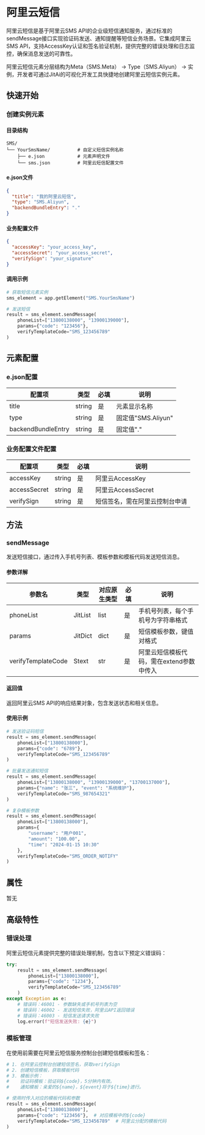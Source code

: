 # 阿里云短信

阿里云短信是基于阿里云SMS API的企业级短信通知服务，通过标准的sendMessage接口实现验证码发送、通知提醒等短信业务场景。它集成阿里云SMS API，支持AccessKey认证和签名验证机制，提供完整的错误处理和日志监控，确保消息发送的可靠性。

阿里云短信元素分层结构为Meta（SMS.Meta） → Type（SMS.Aliyun） → 实例，开发者可通过JitAi的可视化开发工具快捷地创建阿里云短信实例元素。

## 快速开始

### 创建实例元素

#### 目录结构

````text title="推荐目录结构"
SMS/
└── YourSmsName/          # 自定义短信实例名称
    ├── e.json            # 元素声明文件
    └── sms.json          # 阿里云短信配置文件
````

#### e.json文件

````json title="元素声明文件"
{
  "title": "我的阿里云短信",
  "type": "SMS.Aliyun",
  "backendBundleEntry": "."
}
````

#### 业务配置文件

````json title="sms.json配置文件"
{
  "accessKey": "your_access_key",
  "accessSecret": "your_access_secret", 
  "verifySign": "your_signature"
}
````

#### 调用示例

````python title="发送短信示例"
# 获取短信元素实例
sms_element = app.getElement("SMS.YourSmsName")

# 发送短信
result = sms_element.sendMessage(
    phoneList=["13800138000", "13900139000"],
    params={"code": "123456"},
    verifyTemplateCode="SMS_123456789"
)
````

## 元素配置

### e.json配置

| 配置项 | 类型 | 必填 | 说明 |
|--------|------|------|------|
| title | string | 是 | 元素显示名称 |
| type | string | 是 | 固定值"SMS.Aliyun" |
| backendBundleEntry | string | 是 | 固定值"." |

### 业务配置文件配置

| 配置项 | 类型 | 必填 | 说明 |
|--------|------|------|------|
| accessKey | string | 是 | 阿里云AccessKey |
| accessSecret | string | 是 | 阿里云AccessSecret |
| verifySign | string | 是 | 短信签名，需在阿里云控制台申请 |

## 方法

### sendMessage

发送短信接口，通过传入手机号列表、模板参数和模板代码发送短信消息。

#### 参数详解

| 参数名 | 类型 | 对应原生类型 | 必填 | 说明 |
|--------|------|-------------|------|------|
| phoneList | JitList | list | 是 | 手机号列表，每个手机号为字符串格式 |
| params | JitDict | dict | 是 | 短信模板参数，键值对格式 |
| verifyTemplateCode | Stext | str | 是 | 阿里云短信模板代码，需在extend参数中传入 |

#### 返回值

返回阿里云SMS API的响应结果对象，包含发送状态和相关信息。

#### 使用示例

````python title="基础发送示例"
# 发送验证码短信
result = sms_element.sendMessage(
    phoneList=["13800138000"],
    params={"code": "6789"},
    verifyTemplateCode="SMS_123456789"
)
````

````python title="批量发送示例"
# 批量发送通知短信
result = sms_element.sendMessage(
    phoneList=["13800138000", "13900139000", "13700137000"],
    params={"name": "张三", "event": "系统维护"},
    verifyTemplateCode="SMS_987654321"
)
````

````python title="多参数模板示例"
# 复杂模板参数
result = sms_element.sendMessage(
    phoneList=["13800138000"],
    params={
        "username": "用户001",
        "amount": "100.00",
        "time": "2024-01-15 10:30"
    },
    verifyTemplateCode="SMS_ORDER_NOTIFY"
)
````

## 属性

暂无

## 高级特性

### 错误处理

阿里云短信元素提供完整的错误处理机制，包含以下预定义错误码：

````python title="错误处理示例"
try:
    result = sms_element.sendMessage(
        phoneList=["13800138000"],
        params={"code": "1234"},
        verifyTemplateCode="SMS_123456789"
    )
except Exception as e:
    # 错误码：46001 - 参数缺失或手机号列表为空
    # 错误码：46002 - 发送短信失败，阿里云API返回错误
    # 错误码：46003 - 短信发送请求失败
    log.error(f"短信发送失败: {e}")
````

### 模板管理

在使用前需要在阿里云短信服务控制台创建短信模板和签名：

````python title="模板配置说明"
# 1. 在阿里云控制台创建短信签名，获取verifySign
# 2. 创建短信模板，获取模板代码
# 3. 模板示例：
#    验证码模板：验证码${code}，5分钟内有效。
#    通知模板：亲爱的${name}，${event}将于${time}进行。

# 使用时传入对应的模板代码和参数
result = sms_element.sendMessage(
    phoneList=["13800138000"],
    params={"code": "123456"},  # 对应模板中的${code}
    verifyTemplateCode="SMS_123456789"  # 阿里云分配的模板代码
)
```` 